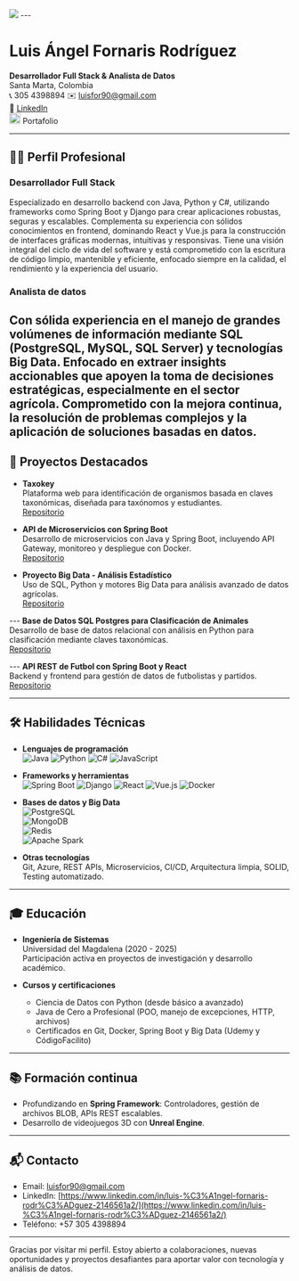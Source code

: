 <img src="./Luis-For/img/github-header-image.png"/>
---

# Luis Ángel Fornaris Rodríguez  
**Desarrollador Full Stack & Analista de Datos**  
Santa Marta, Colombia  
📞 305 4398894
✉️ [luisfor90@gmail.com](mailto:luisfor90@gmail.com)  
🔗 [LinkedIn](https://www.linkedin.com/in/luis-%C3%A1ngel-fornaris-rodr%C3%ADguez-2146561a2/)
  <br/>
    <img src="./Luis-For/img/icon-svg/portfolio.svg" width="20"> Portafolio</img>

---

## 👨‍💻 Perfil Profesional
### Desarrollador Full Stack
Especializado en desarrollo backend con Java, Python y C#, utilizando frameworks como Spring Boot y Django para crear aplicaciones robustas, seguras y escalables. Complementa su experiencia con sólidos conocimientos en frontend, dominando React y Vue.js para la construcción de interfaces gráficas modernas, intuitivas y responsivas. Tiene una visión integral del ciclo de vida del software y está comprometido con la escritura de código limpio, mantenible y eficiente, enfocado siempre en la calidad, el rendimiento y la experiencia del usuario.

### Analista de datos
Con sólida experiencia en el manejo de grandes volúmenes de información mediante SQL (PostgreSQL, MySQL, SQL Server) y tecnologías Big Data. Enfocado en extraer insights accionables que apoyen la toma de decisiones estratégicas, especialmente en el sector agrícola. Comprometido con la mejora continua, la resolución de problemas complejos y la aplicación de soluciones basadas en datos.
---

## 🚀 Proyectos Destacados

*  **Taxokey**  
  Plataforma web para identificación de organismos basada en claves taxonómicas, diseñada para taxónomos y estudiantes.  
  [Repositorio](https://github.com/Luis-For/MorphoKey-ui-backend)

* **API de Microservicios con Spring Boot**  
  Desarrollo de microservicios con Java y Spring Boot, incluyendo API Gateway, monitoreo y despliegue con Docker.  
  [Repositorio](https://gitfront.io/r/Luis-For/qd7ZDe3eLEbD/microservicios-spring/)

* **Proyecto Big Data - Análisis Estadístico**  
  Uso de SQL, Python y motores Big Data para análisis avanzado de datos agrícolas.  
  [Repositorio](https://github.com/Luis-For/BigDatatTest)

--- **Base de Datos SQL Postgres para Clasificación de Animales**  
  Desarrollo de base de datos relacional con análisis en Python para clasificación mediante claves taxonómicas.  
  [Repositorio](https://github.com/Luis-For/DataBaseFootball)

--- **API REST de Futbol con Spring Boot y React**  
  Backend y frontend para gestión de datos de futbolistas y partidos.  
  [Repositorio](https://github.com/Luis-For/Api-futbol)

---

## 🛠️ Habilidades Técnicas

- **Lenguajes de programación**  
  ![Java](https://img.shields.io/badge/Java-007396?style=flat-square&logo=java&logoColor=white)
  ![Python](https://img.shields.io/badge/Python-3776AB?style=flat-square&logo=python&logoColor=white)
  ![C#](https://img.shields.io/badge/C%23-239120?style=flat-square&logo=c-sharp&logoColor=white)
  ![JavaScript](https://img.shields.io/badge/JavaScript-F7DF1E?style=flat-square&logo=javascript&logoColor=black)

- **Frameworks y herramientas**  
  ![Spring Boot](https://img.shields.io/badge/SpringBoot-6DB33F?style=flat-square&logo=springboot&logoColor=white)
  ![Django](https://img.shields.io/badge/Django-092E20?style=flat-square&logo=django&logoColor=white)
  ![React](https://img.shields.io/badge/React-61DAFB?style=flat-square&logo=react&logoColor=black)
  ![Vue.js](https://img.shields.io/badge/Vue.js-4FC08D?style=flat-square&logo=vue.js&logoColor=white)
  ![Docker](https://img.shields.io/badge/Docker-2496ED?style=flat-square&logo=docker&logoColor=white)

- **Bases de datos y Big Data**  
  ![PostgreSQL](https://img.shields.io/badge/PostgreSQL-4169E1?style=flat-square&logo=postgresql&logoColor=white)  
  ![MongoDB](https://img.shields.io/badge/MongoDB-47A248?style=flat-square&logo=mongodb&logoColor=white)  
  ![Redis](https://img.shields.io/badge/Redis-DC382D?style=flat-square&logo=redis&logoColor=white)  
  ![Apache Spark](https://img.shields.io/badge/Apache_Spark-E25A1C?style=flat-square&logo=apache-spark&logoColor=white)

- **Otras tecnologías**  
  Git, Azure, REST APIs, Microservicios, CI/CD, Arquitectura limpia, SOLID, Testing automatizado.

---

## 🎓 Educación

- **Ingeniería de Sistemas**  
  Universidad del Magdalena (2020 - 2025)  
  Participación activa en proyectos de investigación y desarrollo académico.

- **Cursos y certificaciones**  
  - Ciencia de Datos con Python (desde básico a avanzado)  
  - Java de Cero a Profesional (POO, manejo de excepciones, HTTP, archivos)  
  - Certificados en Git, Docker, Spring Boot y Big Data (Udemy y CódigoFacilito)

---

## 📚 Formación continua

- Profundizando en **Spring Framework**: Controladores, gestión de archivos BLOB, APIs REST escalables.  
- Desarrollo de videojuegos 3D con **Unreal Engine**.

---

## 📬 Contacto

- Email: [luisfor90@gmail.com](mailto:luisfor90@gmail.com)  
- LinkedIn: [https://www.linkedin.com/in/luis-%C3%A1ngel-fornaris-rodr%C3%ADguez-2146561a2/](https://www.linkedin.com/in/luis-%C3%A1ngel-fornaris-rodr%C3%ADguez-2146561a2/)  
- Teléfono: +57 305 4398894

---

Gracias por visitar mi perfil. Estoy abierto a colaboraciones, nuevas oportunidades y proyectos desafiantes para aportar valor con tecnología y análisis de datos.
